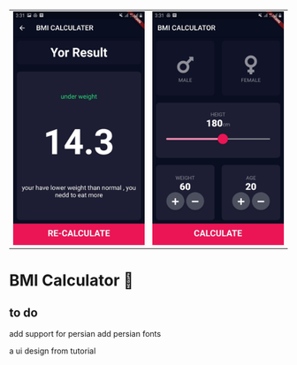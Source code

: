 

|   |   | 
|-------------- | -------------- | 
|  ![App Brewery Banner](GetImage.jpeg)  |![App Brewery Banner](i.jpeg)     | 

# BMI Calculator 💪

## to do

add support for persian
add persian fonts

a ui design from tutorial
